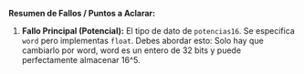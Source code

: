 **Resumen de Fallos / Puntos a Aclarar:**

1.  **Fallo Principal (Potencial):** El tipo de dato de `potencias16`. Se especifica `word` pero implementas `float`. Debes abordar esto: Solo hay que cambiarlo por word, word es un entero de 32 bits y puede perfectamente almacenar 16^5.